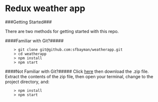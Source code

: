 # Redux weather app

###Getting Started###

There are two methods for getting started with this repo.

####Familiar with Git?#####


```
	> git clone git@github.com:sfbayman/weatherapp.git
	> cd weatherapp
	> npm install
	> npm start
```

####Not Familiar with Git?#####
Click [here](https://github.com/StephenGrider/ReactStarter/releases) then download the .zip file.  Extract the contents of the zip file, then open your terminal, change to the project directory, and:

```
	> npm install
	> npm start
```
